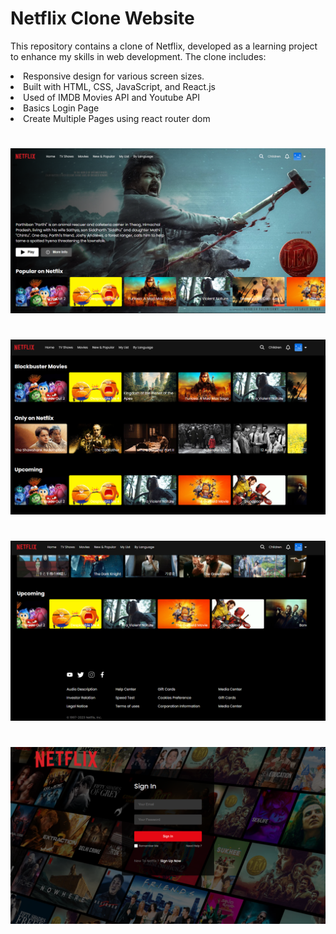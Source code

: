 <h1>Netflix Clone Website</h1>

<p>This repository contains a clone of Netflix, developed as a learning project to enhance my skills in web development. The clone includes:</p>
<li>Responsive design for various screen sizes.</li>
<li>Built with HTML, CSS, JavaScript, and React.js</li>
<li>Used of IMDB Movies API and Youtube API</li>
<li>Basics Login Page</li>
<li>Create Multiple Pages using react router dom</li>

#
![Screenshot 1](Images/image1.png)

#
![Screenshot 1](Images/image2.png)

#
![Screenshot 1](Images/image3.png)

#
![Screenshot 1](Images/image4.png)

